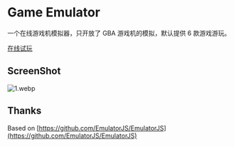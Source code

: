# Game Emulator

一个在线游戏机模拟器，只开放了 GBA 游戏机的模拟，默认提供 6 款游戏游玩。

[在线试玩](https://www.gausszhou.top/apps/game-emulator/)

## ScreenShot

![1.webp](https://file.gausszhou.top/api/public/dl/QRsWFb27/github/game-emulator/1.webp?inline=true)

## Thanks

Based on [https://github.com/EmulatorJS/EmulatorJS](https://github.com/EmulatorJS/EmulatorJS)
